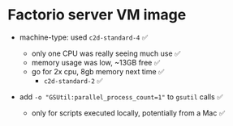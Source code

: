 # Factorio server VM image

- machine-type: used `c2d-standard-4` ✅
  - only one CPU was really seeing much use ✅
  - memory usage was low, ~13GB free ✅
  - go for 2x cpu, 8gb memory next time ✅
    - `c2d-standard-2` ✅

- add `-o "GSUtil:parallel_process_count=1"` to `gsutil` calls ✅
  - only for scripts executed locally, potentially from a Mac ✅
